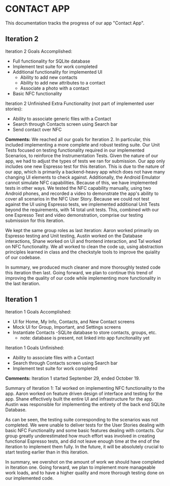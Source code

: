 # CONTACT APP

This documentation tracks the progress of our app "Contact App".

## Iteration 2
Iteration 2 Goals Accomplished:
- Full functionality for SQLite database
- Implement test suite for work completed
- Additional functionality for implemented UI
  - Ability to add new contacts
  - Ability to add new attributes to a contact
  - Associate a photo with a contact
- Basic NFC functionality

Iteration 2 Unfinished Extra Functionality (not part of implemented user stories):
- Ability to associate generic files with a Contact
- Search through Contacts screen using Search bar
- Send contact over NFC

**Comments:**
We reached all our goals for Iteration 2. In particular, this included implementing a more complete and robust testing suite. Our Unit Tests focused on testing functionality required in our implemented Scenarios, to reinforce the Instrumentation Tests. Given the nature of our app, we had to adjust the types of tests we ran for submission.
Our app only includes one new Espresso test for this iteration. This is due to the nature of our app, which is primarily a backend-heavy app which does not have many changing UI elements to check against. Additionally, the Android Emulator cannot simulate NFC capabilities. Because of this, we have implemented tests in other ways. We tested the NFC capability manually, using two Android phones, and recorded a video to demonstrate the app's ability to cover all scenarios in the NFC User Story.
Because we could not test against the UI using Espresso tests, we implemented additional Unit Tests beyond the requirements, with 14 total unit tests. This, combined with our one Espresso Test and video demonstration, comprise our testing submission for this iteration.

We kept the same group roles as last iteration: Aaron worked primarily on Espresso testing and Unit testing, Austin worked on the Database interactions, Shane worked on UI and frontend interaction, and Tal worked on NFC functionality. We all worked to clean the code up, using abstraction principles learned in class and the checkstyle tools to improve the quiality of our codebase.

In summary, we produced much cleaner and more thoroughly tested code this iteration then last. Going forward, we plan to continue this trend of improving the quality of our code while implementing more functionality in the last iteration.

## Iteration 1
Iteration 1 Goals Accomplished:
- UI for Home, My Info, Contacts, and New Contact screens
- Mock UI for Group, Important, and Settings screens
- Instantiate Contacts
-SQLite database to store contacts, groups, etc.
  - note: database is present, not linked into app funcitonality yet

Iteration 1 Goals Unfinished:
- Ability to associate files with a Contact
- Search through Contacts screen using Search bar
- Implement test suite for work completed

**Comments:**
Iteration 1 started September 29, ended October 19.

Summary of Iteration 1: 
Tal worked on implementing NFC functionality to the app. Aaron worked on feature driven design of interface and testing for the app. Shane effectively built the entire UI and infrastructure for the app. Austin was responsible for implementing the entirety of the back end SQLite Database.

As can be seen, the testing suite corresponding to the scenarios was not completed. We were unable to deliver tests for the User Stories dealing with basic NFC Functionality and some basic features dealing with contacts. Our group greatly underestimated how much effort was involved in creating functional Espresso tests, and did not leave enough time at the end of the iteration to implement them fully. In the future, it will be absolutely crucial to start testing earlier than in this iteration. 

In summary, we overshot on the amount of work we should have completed in Iteration one. Going forward, we plan to implement more manageable work loads, and to have a higher quality and more thorough testing done on our implemented code.
